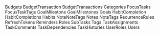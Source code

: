 Budgets
BudgetTransaction
BudgetTransactions
Categories
FocusTasks
FocusTaskTags
GoalMilestone
GoalMilestones
Goals
HabitCompletion
HabitCompletions
Habits
NoteNoteTags
Notes
NoteTags
RecurrenceRules
RefreshTokens
Reminders
Roles
SubTasks
Tags
TaskAssignments
TaskComments
TaskDependencies
TaskHistories
UserRoles
Users